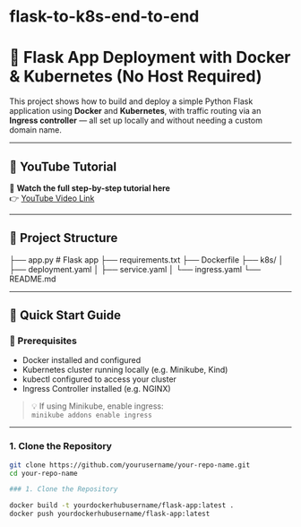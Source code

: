 # flask-to-k8s-end-to-end

# 🐍 Flask App Deployment with Docker & Kubernetes (No Host Required)

This project shows how to build and deploy a simple Python Flask application using **Docker** and **Kubernetes**, with traffic routing via an **Ingress controller** — all set up locally and without needing a custom domain name.

---

## 📸 YouTube Tutorial

🎥 **Watch the full step-by-step tutorial here**  
👉 [YouTube Video Link](https://youtube.com/your-video-link)

---

## 📁 Project Structure

├── app.py                # Flask app
├── requirements.txt
├── Dockerfile
├── k8s/
│   ├── deployment.yaml
│   ├── service.yaml
│   └── ingress.yaml
└── README.md


---

## 🚀 Quick Start Guide

### 🔧 Prerequisites

- Docker installed and configured
- Kubernetes cluster running locally (e.g. Minikube, Kind)
- kubectl configured to access your cluster
- Ingress Controller installed (e.g. NGINX)

> 💡 If using Minikube, enable ingress:  
> `minikube addons enable ingress`

---

### 1. Clone the Repository

```bash
git clone https://github.com/yourusername/your-repo-name.git
cd your-repo-name

### 1. Clone the Repository

docker build -t yourdockerhubusername/flask-app:latest .
docker push yourdockerhubusername/flask-app:latest
